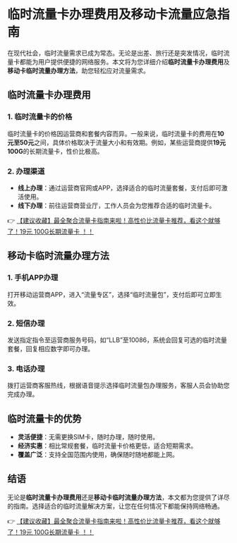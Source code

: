 # 临时流量卡办理费用及移动卡流量应急指南

在现代社会，临时流量需求已成为常态。无论是出差、旅行还是突发情况，临时流量卡都能为用户提供便捷的网络服务。本文将为您详细介绍**临时流量卡办理费用**及**移动卡临时流量办理方法**，助您轻松应对流量需求。

## 临时流量卡办理费用

### 1. 临时流量卡的价格
临时流量卡的价格因运营商和套餐内容而异。一般来说，临时流量卡的费用在**10元至50元**之间，具体价格取决于流量大小和有效期。例如，某些运营商提供**19元100G**的长期流量卡，性价比极高。

### 2. 办理渠道
- **线上办理**：通过运营商官网或APP，选择适合的临时流量套餐，支付后即可激活使用。
- **线下办理**：前往运营商营业厅，工作人员会为您推荐合适的临时流量卡。

👉 [【建议收藏】最全聚合流量卡指南来啦！高性价比流量卡推荐，看这个就够了！19元 100G长期流量卡 ！！](https://bit.ly/Liuliangka)

## 移动卡临时流量办理方法

### 1. 手机APP办理
打开移动运营商APP，进入“流量专区”，选择“临时流量包”，支付后即可立即生效。

### 2. 短信办理
发送指定指令至运营商服务号码，如“LLB”至10086，系统会回复可选的临时流量套餐，回复相应数字即可办理。

### 3. 电话办理
拨打运营商客服热线，根据语音提示选择临时流量包办理服务，客服人员会协助您完成办理。

## 临时流量卡的优势

- **灵活便捷**：无需更换SIM卡，随时办理，随时使用。
- **经济实惠**：相比常规套餐，临时流量卡价格更低，适合短期需求。
- **覆盖广泛**：支持全国范围内使用，确保随时随地都能上网。

## 结语

无论是**临时流量卡办理费用**还是**移动卡临时流量办理方法**，本文都为您提供了详尽的指南。选择适合的临时流量解决方案，让您在任何情况下都能保持网络畅通。

👉 [【建议收藏】最全聚合流量卡指南来啦！高性价比流量卡推荐，看这个就够了！19元 100G长期流量卡 ！！](https://bit.ly/Liuliangka)